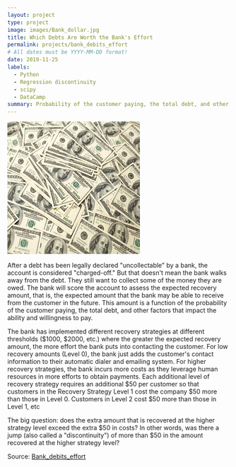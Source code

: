 ```yaml
---
layout: project
type: project
image: images/Bank_dollar.jpg
title: Which Debts Are Worth the Bank's Effort
permalink: projects/bank_debits_effort
# All dates must be YYYY-MM-DD format!
date: 2019-11-25
labels:
  - Python
  - Regression discontinuity
  - scipy
  - DataCamp
summary: Probability of the customer paying, the total debt, and other factors that impact the ability and willingness to pay.
---
```


<img class="ui medium right floated rounded image" src="../images/Bank_dollar.jpg">

After a debt has been legally declared "uncollectable" by a bank, the account is considered "charged-off." But that doesn't mean the bank walks away from the debt. They still want to collect some of the money they are owed. The bank will score the account to assess the expected recovery amount, that is, the expected amount that the bank may be able to receive from the customer in the future. This amount is a function of the probability of the customer paying, the total debt, and other factors that impact the ability and willingness to pay.

The bank has implemented different recovery strategies at different thresholds (\$1000, \$2000, etc.) where the greater the expected recovery amount, the more effort the bank puts into contacting the customer. For low recovery amounts (Level 0), the bank just adds the customer's contact information to their automatic dialer and emailing system. For higher recovery strategies, the bank incurs more costs as they leverage human resources in more efforts to obtain payments. Each additional level of recovery strategy requires an additional \$50 per customer so that customers in the Recovery Strategy Level 1 cost the company \$50 more than those in Level 0. Customers in Level 2 cost \$50 more than those in Level 1, etc

The big question: does the extra amount that is recovered at the higher strategy level exceed the extra \$50 in costs? In other words, was there a jump (also called a "discontinuity") of more than \$50 in the amount recovered at the higher strategy level? 

Source: <a href="https://github.com/GuilhermeBrejeiro/Which-Debts-Are-Worth-the-Bank-s-Effort_"><i class="large github icon"></i>Bank_debits_effort</a>

